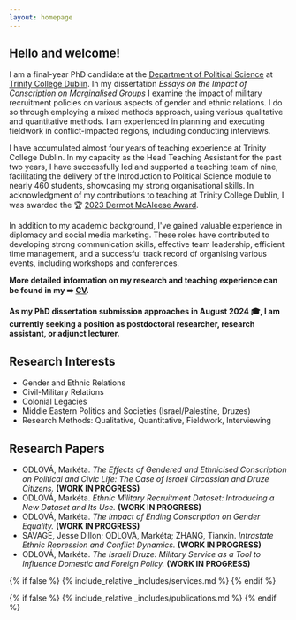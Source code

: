 ```yaml
---
layout: homepage
---
```


## Hello and welcome!
I am a final-year PhD candidate at the <a href='https://www.tcd.ie/Political_Science/' target='_blank'>Department of Political Science</a> at <a href='http://tcd.ie' target='_blank'>Trinity College Dublin</a>. In my dissertation <em>Essays on the Impact of Conscription on Marginalised Groups</em> I examine the impact of military recruitment policies on various aspects of gender and ethnic relations. I do so through employing a mixed methods approach, using various qualitative and quantitative methods. I am experienced in planning and executing fieldwork in conflict-impacted regions, including conducting interviews.

I have accumulated almost four years of teaching experience at Trinity College Dublin. In my capacity as the Head Teaching Assistant for the past two years, I have successfully led and supported a teaching team of nine, facilitating the delivery of the Introduction to Political Science module to nearly 460 students, showcasing my strong organisational skills. In acknowledgment of my contributions to teaching at Trinity College Dublin, I was awarded the 🏆 <a href="https://twitter.com/TCD_SSP/status/1663846299651694593" target="_blank">2023 Dermot McAleese Award</a>.

In addition to my academic background, I've gained valuable experience in diplomacy and social media marketing. These roles have contributed to developing strong communication skills, effective team leadership, efficient time management, and a successful track record of organising various events, including workshops and conferences.

**More detailed information on my research and teaching experience can be found in my ➡️ [CV](assets/files/curriculum_vitae.pdf).**

**As my PhD dissertation submission approaches in August 2024 🎓, I am currently seeking a position as postdoctoral researcher, research assistant, or adjunct lecturer.**

## Research Interests
- Gender and Ethnic Relations
- Civil-Military Relations
- Colonial Legacies
- Middle Eastern Politics and Societies (Israel/Palestine, Druzes)
- Research Methods: Qualitative, Quantitative, Fieldwork, Interviewing

## Research Papers
- ODLOVÁ, Markéta. *The Effects of Gendered and Ethnicised Conscription on Political and Civic Life: The Case of Israeli Circassian and Druze Citizens.* **(WORK IN PROGRESS)**
- ODLOVÁ, Markéta. *Ethnic Military Recruitment Dataset: Introducing a New Dataset and Its Use.* **(WORK IN PROGRESS)**
- ODLOVÁ, Markéta. *The Impact of Ending Conscription on Gender Equality.* **(WORK IN PROGRESS)**
- SAVAGE, Jesse Dillon; ODLOVÁ, Markéta; ZHANG, Tianxin. *Intrastate Ethnic Repression and Conflict Dynamics.* **(WORK IN PROGRESS)**
- ODLOVÁ, Markéta. *The Israeli Druze: Military Service as a Tool to Influence Domestic and Foreign Policy.* **(WORK IN PROGRESS)**

{% if false %}
  {% include_relative _includes/services.md %}
{% endif %}

{% if false %}
  {% include_relative _includes/publications.md %}
{% endif %}